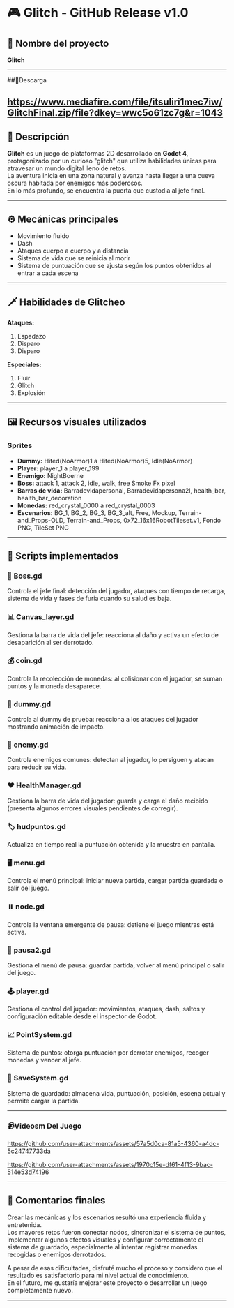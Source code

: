 # 🎮 Glitch - GitHub Release v1.0

## 📌 Nombre del proyecto
**Glitch**

---
##📁Descarga

https://www.mediafire.com/file/itsuliri1mec7iw/GlitchFinal.zip/file?dkey=wwc5o61zc7g&r=1043
---
## 📝 Descripción
**Glitch** es un juego de plataformas 2D desarrollado en **Godot 4**, protagonizado por un curioso "glitch" que utiliza habilidades únicas para atravesar un mundo digital lleno de retos.  
La aventura inicia en una zona natural y avanza hasta llegar a una cueva oscura habitada por enemigos más poderosos.  
En lo más profundo, se encuentra la puerta que custodia al jefe final.

---

## ⚙️ Mecánicas principales
- Movimiento fluido
- Dash
- Ataques cuerpo a cuerpo y a distancia
- Sistema de vida que se reinicia al morir
- Sistema de puntuación que se ajusta según los puntos obtenidos al entrar a cada escena

---

## 🗡️ Habilidades de Glitcheo

**Ataques:**
1. Espadazo
2. Disparo
3. Disparo

**Especiales:**
1. Fluir
2. Glitch
3. Explosión

---

## 🖼️ Recursos visuales utilizados

### Sprites
- **Dummy:** Hited(NoArmor)1 a Hited(NoArmor)5, Idle(NoArmor)
- **Player:** player_1 a player_199
- **Enemigo:** NightBoerne
- **Boss:** attack 1, attack 2, idle, walk, free Smoke Fx pixel
- **Barras de vida:** Barradevidapersonal, Barradevidapersona2l, health_bar, health_bar_decoration
- **Monedas:** red_crystal_0000 a red_crystal_0003
- **Escenarios:** BG_1, BG_2, BG_3, BG_3_alt, Free, Mockup, Terrain-and_Props-OLD, Terrain-and_Props, 0x72_16x16RobotTileset.v1, Fondo PNG, TileSet PNG

---

## 📜 Scripts implementados

### 🎯 Boss.gd
Controla el jefe final: detección del jugador, ataques con tiempo de recarga, sistema de vida y fases de furia cuando su salud es baja.

### 📊 Canvas_layer.gd
Gestiona la barra de vida del jefe: reacciona al daño y activa un efecto de desaparición al ser derrotado.

### 💰 coin.gd
Controla la recolección de monedas: al colisionar con el jugador, se suman puntos y la moneda desaparece.

### 🎯 dummy.gd
Controla al dummy de prueba: reacciona a los ataques del jugador mostrando animación de impacto.

### 👾 enemy.gd
Controla enemigos comunes: detectan al jugador, lo persiguen y atacan para reducir su vida.

### ❤️ HealthManager.gd
Gestiona la barra de vida del jugador: guarda y carga el daño recibido (presenta algunos errores visuales pendientes de corregir).

### 🏷️ hudpuntos.gd
Actualiza en tiempo real la puntuación obtenida y la muestra en pantalla.

### 🖥️ menu.gd
Controla el menú principal: iniciar nueva partida, cargar partida guardada o salir del juego.

### ⏸️ node.gd
Controla la ventana emergente de pausa: detiene el juego mientras está activa.

### 🛑 pausa2.gd
Gestiona el menú de pausa: guardar partida, volver al menú principal o salir del juego.

### 🕹️ player.gd
Gestiona el control del jugador: movimientos, ataques, dash, saltos y configuración editable desde el inspector de Godot.

### 📈 PointSystem.gd
Sistema de puntos: otorga puntuación por derrotar enemigos, recoger monedas y vencer al jefe.

### 💾 SaveSystem.gd
Sistema de guardado: almacena vida, puntuación, posición, escena actual y permite cargar la partida.

---
### 📹Videosm Del Juego


https://github.com/user-attachments/assets/57a5d0ca-81a5-4360-a4dc-5c24747733da




https://github.com/user-attachments/assets/1970c15e-df61-4f13-9bac-514e53d74196





---

## 💬 Comentarios finales
Crear las mecánicas y los escenarios resultó una experiencia fluida y entretenida.  
Los mayores retos fueron conectar nodos, sincronizar el sistema de puntos, implementar algunos efectos visuales y configurar correctamente el sistema de guardado, especialmente al intentar registrar monedas recogidas o enemigos derrotados.  

A pesar de esas dificultades, disfruté mucho el proceso y considero que el resultado es satisfactorio para mi nivel actual de conocimiento.  
En el futuro, me gustaría mejorar este proyecto o desarrollar un juego completamente nuevo.

---
